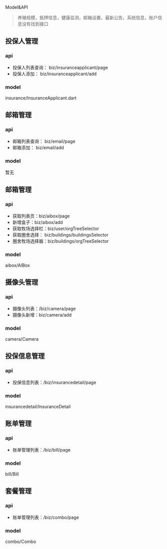 Model&API

> 养殖规模，抵押信息，健康监测，邮箱设置，最新公告，系统信息，账户信息没有找到接口

## 投保人管理

### api 

- 投保人列表查询： biz/insuranceapplicant/page
- 投保人添加： biz/insuranceapplicant/add

### model

insurance/InsuranceApplicant.dart

## 邮箱管理

### api 

- 邮箱列表查询： biz/email/page
- 邮箱添加： biz/email/add

### model

暂无


## 邮箱管理

### api 

- 获取列表页：biz/aibox/page
- 新增盒子：biz/aibox/add
- 获取牧场选择栏：biz/user/orgTreeSelector
- 获取圈舍选择： biz/buildings/buildingsSelector
- 圈舍牧场选择器：biz/buildings/orgTreeSelector

### model

aibox/AIBox

## 摄像头管理

### api 

- 摄像头列表：/biz/camera/page
- 摄像头新增：biz/camera/add

### model

camera/Camera

## 投保信息管理

### api 

- 投保信息列表：/biz/insurancedetail/page

### model

insurancedetail/InsuranceDetail

## 账单管理

### api 

- 账单管理列表：/biz/bill/page

### model

bill/Bill

## 套餐管理

### api 

- 账单管理列表：/biz/combo/page

### model

combo/Combo
